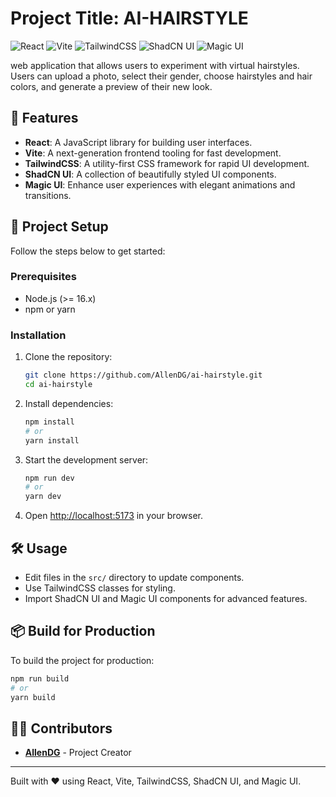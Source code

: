 # Project Title: AI-HAIRSTYLE

![React](https://img.shields.io/badge/React-20232A?style=for-the-badge&logo=react&logoColor=61DAFB)
![Vite](https://img.shields.io/badge/Vite-646CFF?style=for-the-badge&logo=vite&logoColor=FFD62E)
![TailwindCSS](https://img.shields.io/badge/TailwindCSS-06B6D4?style=for-the-badge&logo=tailwindcss&logoColor=white)
![ShadCN UI](https://img.shields.io/badge/ShadCN_UI-000000?style=for-the-badge&logo=shadcn&logoColor=white)
![Magic UI](https://img.shields.io/badge/Magic_UI-8A2BE2?style=for-the-badge)

 web application that allows users to experiment with virtual hairstyles. Users can upload a photo, select their gender, choose hairstyles and hair colors, and generate a preview of their new look. 
 ## 🚀 Features

- **React**: A JavaScript library for building user interfaces.
- **Vite**: A next-generation frontend tooling for fast development.
- **TailwindCSS**: A utility-first CSS framework for rapid UI development.
- **ShadCN UI**: A collection of beautifully styled UI components.
- **Magic UI**: Enhance user experiences with elegant animations and transitions.

## 📂 Project Setup

Follow the steps below to get started:

### Prerequisites

- Node.js (>= 16.x)
- npm or yarn

### Installation

1. Clone the repository:
   ```bash
   git clone https://github.com/AllenDG/ai-hairstyle.git
   cd ai-hairstyle
   ```

2. Install dependencies:
   ```bash
   npm install
   # or
   yarn install
   ```

3. Start the development server:
   ```bash
   npm run dev
   # or
   yarn dev
   ```

4. Open [http://localhost:5173](http://localhost:5173) in your browser.

## 🛠️ Usage

- Edit files in the `src/` directory to update components.
- Use TailwindCSS classes for styling.
- Import ShadCN UI and Magic UI components for advanced features.

## 📦 Build for Production

To build the project for production:

```bash
npm run build
# or
yarn build
```

## 👨‍💻 Contributors

- **[AllenDG](https://github.com/AllenDG)** - Project Creator

---

Built with ❤️ using React, Vite, TailwindCSS, ShadCN UI, and Magic UI.
